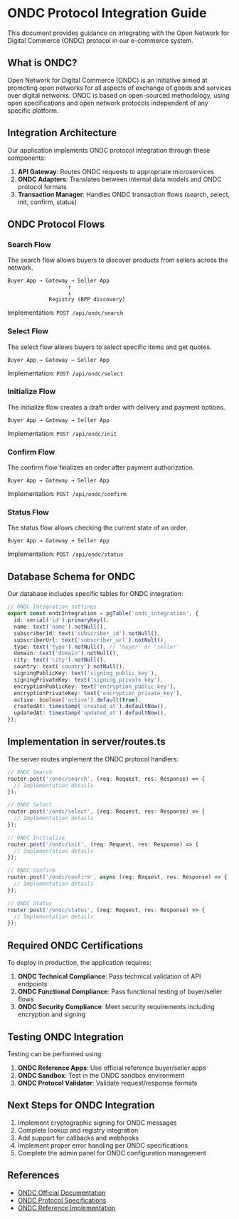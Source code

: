 # ONDC Protocol Integration Guide

This document provides guidance on integrating with the Open Network for Digital Commerce (ONDC) protocol in our e-commerce system.

## What is ONDC?

Open Network for Digital Commerce (ONDC) is an initiative aimed at promoting open networks for all aspects of exchange of goods and services over digital networks. ONDC is based on open-sourced methodology, using open specifications and open network protocols independent of any specific platform.

## Integration Architecture

Our application implements ONDC protocol integration through these components:

1. **API Gateway**: Routes ONDC requests to appropriate microservices
2. **ONDC Adapters**: Translates between internal data models and ONDC protocol formats
3. **Transaction Manager**: Handles ONDC transaction flows (search, select, init, confirm, status)

## ONDC Protocol Flows

### Search Flow

The search flow allows buyers to discover products from sellers across the network.

```
Buyer App → Gateway → Seller App
                   ↑
                   ↓
             Registry (BPP discovery)
```

Implementation: `POST /api/ondc/search`

### Select Flow

The select flow allows buyers to select specific items and get quotes.

```
Buyer App → Gateway → Seller App
```

Implementation: `POST /api/ondc/select`

### Initialize Flow

The initialize flow creates a draft order with delivery and payment options.

```
Buyer App → Gateway → Seller App
```

Implementation: `POST /api/ondc/init`

### Confirm Flow

The confirm flow finalizes an order after payment authorization.

```
Buyer App → Gateway → Seller App
```

Implementation: `POST /api/ondc/confirm`

### Status Flow

The status flow allows checking the current state of an order.

```
Buyer App → Gateway → Seller App
```

Implementation: `POST /api/ondc/status`

## Database Schema for ONDC

Our database includes specific tables for ONDC integration:

```typescript
// ONDC Integration settings
export const ondcIntegration = pgTable('ondc_integration', {
  id: serial('id').primaryKey(),
  name: text('name').notNull(),
  subscriberId: text('subscriber_id').notNull(),
  subscriberUrl: text('subscriber_url').notNull(),
  type: text('type').notNull(), // 'buyer' or 'seller'
  domain: text('domain').notNull(),
  city: text('city').notNull(),
  country: text('country').notNull(),
  signingPublicKey: text('signing_public_key'),
  signingPrivateKey: text('signing_private_key'),
  encryptionPublicKey: text('encryption_public_key'),
  encryptionPrivateKey: text('encryption_private_key'),
  active: boolean('active').default(true),
  createdAt: timestamp('created_at').defaultNow(),
  updatedAt: timestamp('updated_at').defaultNow(),
});
```

## Implementation in server/routes.ts

The server routes implement the ONDC protocol handlers:

```typescript
// ONDC Search
router.post('/ondc/search', (req: Request, res: Response) => {
  // Implementation details
});

// ONDC Select
router.post('/ondc/select', (req: Request, res: Response) => {
  // Implementation details
});

// ONDC Initialize
router.post('/ondc/init', (req: Request, res: Response) => {
  // Implementation details
});

// ONDC Confirm
router.post('/ondc/confirm', async (req: Request, res: Response) => {
  // Implementation details
});

// ONDC Status
router.post('/ondc/status', (req: Request, res: Response) => {
  // Implementation details
});
```

## Required ONDC Certifications

To deploy in production, the application requires:

1. **ONDC Technical Compliance**: Pass technical validation of API endpoints
2. **ONDC Functional Compliance**: Pass functional testing of buyer/seller flows
3. **ONDC Security Compliance**: Meet security requirements including encryption and signing

## Testing ONDC Integration

Testing can be performed using:

1. **ONDC Reference Apps**: Use official reference buyer/seller apps
2. **ONDC Sandbox**: Test in the ONDC sandbox environment
3. **ONDC Protocol Validator**: Validate request/response formats

## Next Steps for ONDC Integration

1. Implement cryptographic signing for ONDC messages
2. Complete lookup and registry integration
3. Add support for callbacks and webhooks
4. Implement proper error handling per ONDC specifications
5. Complete the admin panel for ONDC configuration management

## References

- [ONDC Official Documentation](https://ondc.org/developer-docs)
- [ONDC Protocol Specifications](https://github.com/ONDC-Official/ONDC-Protocol-Specs)
- [ONDC Reference Implementation](https://github.com/ONDC-Official/reference-implementations)